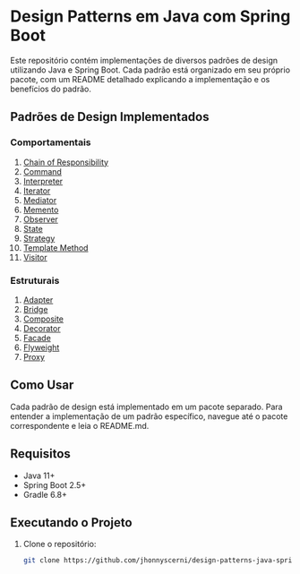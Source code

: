 # Design Patterns em Java com Spring Boot

Este repositório contém implementações de diversos padrões de design utilizando Java e Spring Boot. Cada padrão está organizado em seu próprio pacote, com um README detalhado explicando a implementação e os benefícios do padrão.

## Padrões de Design Implementados

### Comportamentais
1. [Chain of Responsibility](src/main/java/br/com/designpattern/comportamentais/chainofresponsibility/README.md)
2. [Command](src/main/java/br/com/designpattern/comportamentais/command/README.md)
3. [Interpreter](src/main/java/br/com/designpattern/comportamentais/interpreter/README.md)
4. [Iterator](src/main/java/br/com/designpattern/comportamentais/iterator/README.md)
5. [Mediator](src/main/java/br/com/designpattern/comportamentais/mediator/README.md)
6. [Memento](src/main/java/br/com/designpattern/comportamentais/memento/README.md)
7. [Observer](src/main/java/br/com/designpattern/comportamentais/observer/README.md)
8. [State](src/main/java/br/com/designpattern/comportamentais/state/README.md)
9. [Strategy](src/main/java/br/com/designpattern/comportamentais/strategy/README.md)
10. [Template Method](src/main/java/br/com/designpattern/comportamentais/templatemethod/README.md)
11. [Visitor](src/main/java/br/com/designpattern/comportamentais/visitor/README.md)

### Estruturais
1. [Adapter](src/main/java/br/com/designpattern/estruturais/adapter/README.md)
2. [Bridge](src/main/java/br/com/designpattern/estruturais/bridge/README.md)
3. [Composite](src/main/java/br/com/designpattern/estruturais/composite/README.md)
4. [Decorator](src/main/java/br/com/designpattern/estruturais/decorator/README.md)
5. [Facade](src/main/java/br/com/designpattern/estruturais/facade/README.md)
6. [Flyweight](src/main/java/br/com/designpattern/estruturais/flyweight/README.md)
7. [Proxy](src/main/java/br/com/designpattern/estruturais/proxy/README.md)

## Como Usar

Cada padrão de design está implementado em um pacote separado. Para entender a implementação de um padrão específico, navegue até o pacote correspondente e leia o README.md.

## Requisitos

- Java 11+
- Spring Boot 2.5+
- Gradle 6.8+

## Executando o Projeto

1. Clone o repositório:
   ```sh
   git clone https://github.com/jhonnyscerni/design-patterns-java-spring.git